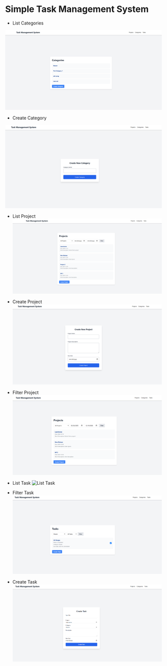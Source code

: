 # Simple Task Management System

-   List Categories

![List Category](result_images/categories.png)

-   Create Category

![Create Cateogry](result_images/create_category.png)

-   List Project
    ![List Projects](result_images/projects.png)

-   Create Project
    ![Create Project](result_images/create_project.png)

-   Filter Project
    ![Filter Projects](result_images/filtered_projects.png)

-   List Task
    ![List Task](result_images/task.png)

-   Filter Task
    ![Filter Task](result_images/filtered_tasks.png)

-   Create Task
    ![Create Task](result_images/create_task.png)
